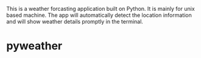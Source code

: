This is a weather forcasting application built on Python. It is mainly for unix based machine. The app will automatically detect the location information and will show weather details promptly in the terminal.

# pyweather
